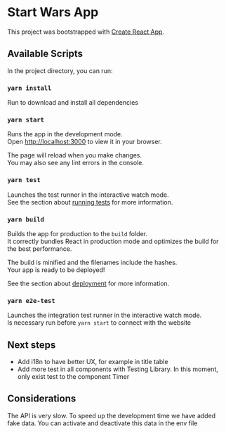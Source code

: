 # Start Wars App

This project was bootstrapped with [Create React App](https://github.com/facebook/create-react-app).

## Available Scripts

In the project directory, you can run:

### `yarn install`

Run to download and install all dependencies

### `yarn start`

Runs the app in the development mode.\
Open [http://localhost:3000](http://localhost:3000) to view it in your browser.

The page will reload when you make changes.\
You may also see any lint errors in the console.

### `yarn test`

Launches the test runner in the interactive watch mode.\
See the section about [running tests](https://facebook.github.io/create-react-app/docs/running-tests) for more information.

### `yarn build`

Builds the app for production to the `build` folder.\
It correctly bundles React in production mode and optimizes the build for the best performance.

The build is minified and the filenames include the hashes.\
Your app is ready to be deployed!

See the section about [deployment](https://facebook.github.io/create-react-app/docs/deployment) for more information.

### `yarn e2e-test`

Launches the integration test runner in the interactive watch mode.\
Is necessary run before `yarn start` to connect with the website

## Next steps

- Add i18n to have better UX, for example in title table
- Add more test in all components with Testing Library. In this moment, only exist test to the component Timer

## Considerations

The API is very slow. To speed up the development time we have added fake data. You can activate and deactivate this data in the env file
